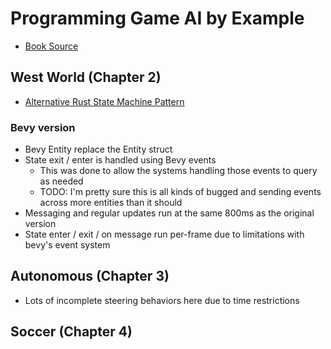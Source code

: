 # Programming Game AI by Example

* [Book Source](https://github.com/wangchen/Programming-Game-AI-by-Example-src)

## West World (Chapter 2)

* [Alternative Rust State Machine Pattern](https://hoverbear.org/blog/rust-state-machine-pattern/)

### Bevy version

* Bevy Entity replace the Entity struct
* State exit / enter is handled using Bevy events
  * This was done to allow the systems handling those events to query as needed
  * TODO: I'm pretty sure this is all kinds of bugged and sending events across more entities than it should
* Messaging and regular updates run at the same 800ms as the original version
* State enter / exit / on message run per-frame due to limitations with bevy's event system

## Autonomous (Chapter 3)

* Lots of incomplete steering behaviors here due to time restrictions

## Soccer (Chapter 4)

